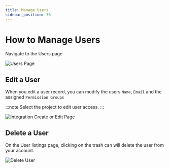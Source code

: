 ```yaml
---
title: Manage Users
sidebar_position: 56
---
```

# How to Manage Users

Navigate to the Users page

![Users Page](./assets/menu_users.gif)

## Edit a User

When you edit a user record, you can modify the users `Name`, `Email` and the assigned `Permission Groups`

:::note
Select the project to edit user access.
:::

![Integration Create or Edit Page](./assets/users_edit_page.gif)

## Delete a User

On the User listings page, clicking on the trash can will delete the user from your account.

![Delete User](./assets/delete_user.png)
